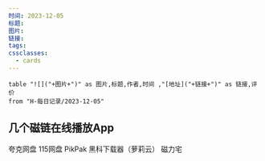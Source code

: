 ```yaml
---
时间: 2023-12-05
标题: 
图片: 
链接: 
tags: 
cssclasses:
  - cards
---
```


```dataview
table "![]("+图片+")" as 图片,标题,作者,时间 ,"[地址]("+链接+")" as 链接,评价
from "H-每日记录/2023-12-05"
```
## 几个磁链在线播放App 
夸克网盘 
115网盘 
PikPak 
黑科下载器（萝莉云）
磁力宅

